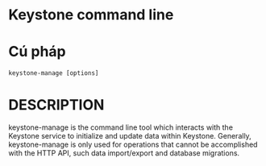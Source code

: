 # Keystone command line





# Cú pháp
```
keystone-manage [options]
```

# DESCRIPTION

keystone-manage is the command line tool which interacts with the Keystone service to initialize and update data within Keystone. Generally, keystone-manage is only used for operations that cannot be accomplished with the HTTP API, such data import/export and database migrations.

























